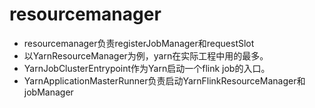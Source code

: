 # resourcemanager
- resourcemanager负责registerJobManager和requestSlot
- 以YarnResourceManager为例，yarn在实际工程中用的最多。
- YarnJobClusterEntrypoint作为Yarn启动一个flink job的入口。
- YarnApplicationMasterRunner负责启动YarnFlinkResourceManager和jobManager
